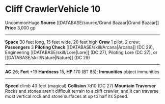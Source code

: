 ﻿---
ac: '26'
climb_speed: '40'
fortitude: '+19'
hardness: '15'
hp: '170'
id: '39'
item_category: Vehicles
level: '10'
max_speed: '40'
name: Cliff Crawler
price: 3,000 gp
rarity: Uncommon
size: Huge
source: '[[DATABASE/source/Grand Bazaar|Grand Bazaar]]'
trait:
- '[[DATABASE/trait/Uncommon|Uncommon]]'
type: Vehicle

---
# Cliff Crawler<span class="item-type">Vehicle 10</span>

<span class="trait-uncommon item-trait">Uncommon</span><span class="trait-size item-trait">Huge</span>
**Source** [[DATABASE/source/Grand Bazaar|Grand Bazaar]]
**Price** 3,000 gp

---
**Space** 30 feet long, 15 feet wide, 20 feet high
**Crew** 1 pilot, 2 crew; **Passengers** 3
**Piloting Check** [[DATABASE/skill/Arcana|Arcana]] (DC 29), Engineering [[DATABASE/skill/Lore|Lore]] (DC 27), Piloting Lore (DC 27), or [[DATABASE/skill/Nature|Nature]] (DC 29)

---
**AC** 26; **Fort** +19
**Hardness** 15, **HP** 170 (BT 85); **Immunities** object immunities

---
**Speed** climb 40 feet (magical)
**Collision** 7d10 (DC 27)
**Mountain Traverser** Rocks and stones aren't difficult terrain to a cliff crawler, and it can traverse most vertical rock and stone surfaces at up to half its Speed.
